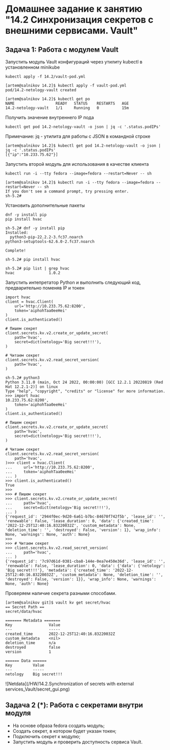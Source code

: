 # Домашнее задание к занятию "14.2 Синхронизация секретов с внешними сервисами. Vault"

## Задача 1: Работа с модулем Vault

Запустить модуль Vault конфигураций через утилиту kubectl в установленном minikube

```
kubectl apply -f 14.2/vault-pod.yml
```

```
[artem@salnikov 14.2]$ kubectl apply -f vault-pod.yml
pod/14.2-netology-vault created

[artem@salnikov 14.2]$ kubectl get po
NAME                  READY   STATUS    RESTARTS   AGE
14.2-netology-vault   1/1     Running   0          15m
```

Получить значение внутреннего IP пода

```
kubectl get pod 14.2-netology-vault -o json | jq -c '.status.podIPs'
```

Примечание: jq - утилита для работы с JSON в командной строке

```
[artem@salnikov 14.2]$ kubectl get pod 14.2-netology-vault -o json | jq -c '.status.podIPs'
[{"ip":"10.233.75.62"}]
```

Запустить второй модуль для использования в качестве клиента

```
kubectl run -i --tty fedora --image=fedora --restart=Never -- sh
```
```
[artem@salnikov 14.2]$ kubectl run -i --tty fedora --image=fedora --restart=Never -- sh
If you don't see a command prompt, try pressing enter.
sh-5.2# 
```

Установить дополнительные пакеты

```
dnf -y install pip
pip install hvac
```
```
sh-5.2# dnf -y install pip
Installed:
  python3-pip-22.2.2-3.fc37.noarch                                                                  python3-setuptools-62.6.0-2.fc37.noarch                                                                 

Complete!

sh-5.2# pip install hvac

sh-5.2# pip list | grep hvac
hvac               1.0.2
```

Запустить интепретатор Python и выполнить следующий код, предварительно
поменяв IP и токен

```
import hvac
client = hvac.Client(
    url='http://10.233.75.62:8200',
    token='aiphohTaa0eeHei'
)
client.is_authenticated()

# Пишем секрет
client.secrets.kv.v2.create_or_update_secret(
    path='hvac',
    secret=dict(netology='Big secret!!!'),
)

# Читаем секрет
client.secrets.kv.v2.read_secret_version(
    path='hvac',
)
```
```
sh-5.2# python3
Python 3.11.0 (main, Oct 24 2022, 00:00:00) [GCC 12.2.1 20220819 (Red Hat 12.2.1-2)] on linux
Type "help", "copyright", "credits" or "license" for more information.
>>> import hvac
10.233.75.62:8200',
    token='aiphohTaa0eeHei'
)
client.is_authenticated()

# Пишем секрет
client.secrets.kv.v2.create_or_update_secret(
    path='hvac',
    secret=dict(netology='Big secret!!!'),
)

# Читаем секрет
client.secrets.kv.v2.read_secret_version(
    path='hvac',
)>>> client = hvac.Client(
...     url='http://10.233.75.62:8200',
...     token='aiphohTaa0eeHei'
... )
>>> client.is_authenticated()
True
>>> 
>>> # Пишем секрет
>>> client.secrets.kv.v2.create_or_update_secret(
...     path='hvac',
...     secret=dict(netology='Big secret!!!'),
... )
{'request_id': '2944f0ec-9d20-6a61-b7bc-84670f742f5b', 'lease_id': '', 'renewable': False, 'lease_duration': 0, 'data': {'created_time': '2022-12-25T12:40:16.83220032Z', 'custom_metadata': None, 'deletion_time': '', 'destroyed': False, 'version': 1}, 'wrap_info': None, 'warnings': None, 'auth': None}
>>> 
>>> # Читаем секрет
>>> client.secrets.kv.v2.read_secret_version(
...     path='hvac',
... )
{'request_id': '7c97d61d-0381-cba8-144e-0ea7e450e36d', 'lease_id': '', 'renewable': False, 'lease_duration': 0, 'data': {'data': {'netology': 'Big secret!!!'}, 'metadata': {'created_time': '2022-12-25T12:40:16.83220032Z', 'custom_metadata': None, 'deletion_time': '', 'destroyed': False, 'version': 1}}, 'wrap_info': None, 'warnings': None, 'auth': None}
```
Проверяем наличие секрета разными способами.

```
[artem@salnikov git]$ vault kv get secret/hvac
== Secret Path ==
secret/data/hvac

======= Metadata =======
Key                Value
---                -----
created_time       2022-12-25T12:40:16.83220032Z
custom_metadata    <nil>
deletion_time      n/a
destroyed          false
version            1

====== Data ======
Key         Value
---         -----
netology    Big secret!!!
```

![Netdata](/HW/14.2.Synchronization of secrets with external services_Vault/secret_gui.png)

## Задача 2 (*): Работа с секретами внутри модуля

* На основе образа fedora создать модуль;
* Создать секрет, в котором будет указан токен;
* Подключить секрет к модулю;
* Запустить модуль и проверить доступность сервиса Vault.

